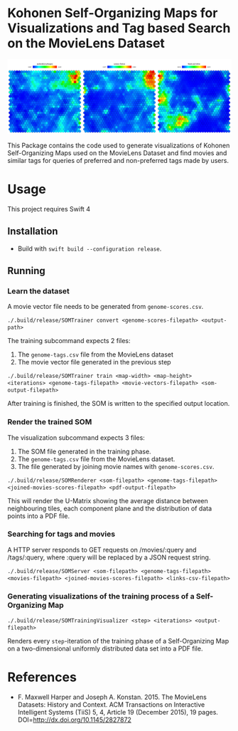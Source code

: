 # Kohonen Self-Organizing Maps for Visualizations and Tag based Search on the MovieLens Dataset

<img src="Maps.png" alt="Component Planes showing the distribution of SciFi, Cyborgs and Black and White movies" />

This Package contains the code used to generate visualizations of Kohonen Self-Organizing Maps
used on the MovieLens Dataset and find movies and similar tags for queries of preferred and non-preferred tags made by users.

# Usage

This project requires Swift 4

## Installation

- Build with `swift build --configuration release`.

## Running

### Learn the dataset

A movie vector file needs to be generated from `genome-scores.csv`.

```
./.build/release/SOMTrainer convert <genome-scores-filepath> <output-path>
```

The training subcommand expects 2 files:

1. The `genome-tags.csv` file from the MovieLens dataset
2. The movie vector file generated in the previous step

```
./.build/release/SOMTrainer train <map-width> <map-height> <iterations> <genome-tags-filepath> <movie-vectors-filepath> <som-output-filepath>
```

After training is finished, the SOM is written to the specified output location.

### Render the trained SOM

The visualization subcommand expects 3 files:

1. The SOM file generated in the training phase.
2. The `genome-tags.csv` file from the MovieLens dataset.
2. The file generated by joining movie names with `genome-scores.csv`.


```
./.build/release/SOMRenderer <som-filepath> <genome-tags-filepath> <joined-movies-scores-filepath> <pdf-output-filepath>
```

This will render the U-Matrix showing the average distance between neighbouring tiles, each component plane and the distribution of data points into a PDF file.

### Searching for tags and movies

A HTTP server responds to GET requests on /movies/:query and /tags/:query, where :query will be replaced by a JSON request string.

```
./.build/release/SOMServer <som-filepath> <genome-tags-filepath> <movies-filepath> <joined-movies-scores-filepath> <links-csv-filepath>
```

### Generating visualizations of the training process of a Self-Organizing Map

```
./.build/release/SOMTrainingVisualizer <step> <iterations> <output-filepath>
```

Renders every `step`-iteration of the training phase of a Self-Organizing Map on a two-dimensional uniformly distributed data set into a PDF file.

# References

- F. Maxwell Harper and Joseph A. Konstan. 2015. The MovieLens Datasets: History and Context. ACM Transactions on Interactive Intelligent Systems (TiiS) 5, 4, Article 19 (December 2015), 19 pages. DOI=http://dx.doi.org/10.1145/2827872
